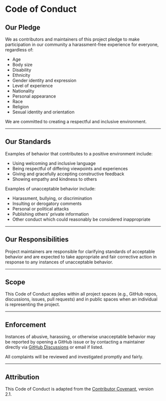 # Code of Conduct

## Our Pledge

We as contributors and maintainers of this project pledge to make participation in our community a harassment-free experience for everyone, regardless of:

- Age  
- Body size  
- Disability  
- Ethnicity  
- Gender identity and expression  
- Level of experience  
- Nationality  
- Personal appearance  
- Race  
- Religion  
- Sexual identity and orientation  

We are committed to creating a respectful and inclusive environment.

---

## Our Standards

Examples of behavior that contributes to a positive environment include:

- Using welcoming and inclusive language
- Being respectful of differing viewpoints and experiences
- Giving and gracefully accepting constructive feedback
- Showing empathy and kindness to others

Examples of unacceptable behavior include:

- Harassment, bullying, or discrimination
- Insulting or derogatory comments
- Personal or political attacks
- Publishing others’ private information
- Other conduct which could reasonably be considered inappropriate

---

## Our Responsibilities

Project maintainers are responsible for clarifying standards of acceptable behavior and are expected to take appropriate and fair corrective action in response to any instances of unacceptable behavior.

---

## Scope

This Code of Conduct applies within all project spaces (e.g., GitHub repos, discussions, issues, pull requests) and in public spaces when an individual is representing the project.

---

## Enforcement

Instances of abusive, harassing, or otherwise unacceptable behavior may be reported by opening a GitHub issue or by contacting a maintainer directly via [GitHub Discussions](https://github.com/euralink-team/euralink/discussions) or email if listed.

All complaints will be reviewed and investigated promptly and fairly.

---

## Attribution

This Code of Conduct is adapted from the [Contributor Covenant](https://www.contributor-covenant.org), version 2.1.
